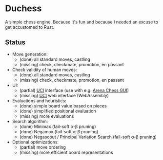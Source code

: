 # Duchess
A simple chess engine. 
Because it's fun and because I needed an excuse to get accustomed to Rust.

## Status
- Move generation:
  - (done) all standard moves, castling
  - (missing) check, checkmate, promotion, en passant
- Check validity of human moves:
  - (done) all standard moves, castling
  - (missing) check, checkmate, promotion, en passant
- UI:
  - (partial) [UCI](https://en.wikipedia.org/wiki/Universal_Chess_Interface) interface (use with e.g. [Arena Chess GUI](http://www.playwitharena.de/))
  - (missing) [UCI](https://en.wikipedia.org/wiki/Universal_Chess_Interface) web interface (WebAssembly)
- Evaluations and heuristics:
  - (done) simple board value based on pieces
  - (done) simplified positional evaluation
  - (missing) more evaluations
- Search algorithm:
  - (done) Minimax (fail-soft α-β pruning)
  - (done) Negamax (fail-soft α-β pruning)
  - (done) Negascout  / Principal Variation Search (fail-soft α-β pruning)
- Optional optimizations:
  - (partial) move ordering
  - (missing) more efficient board representations


